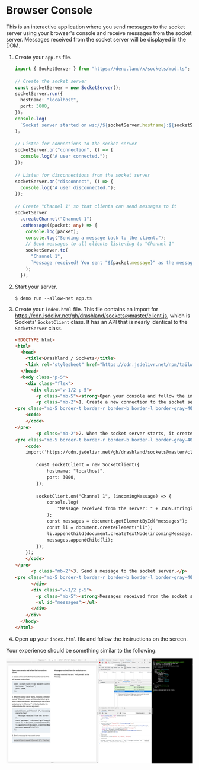 # Browser Console

This is an interactive application where you send messages to the socket server using your browser's console and receive messages from the socket server. Messages received from the socket server will be displayed in the DOM.

1. Create your `app.ts` file.

    ```typescript
    import { SocketServer } from "https://deno.land/x/sockets/mod.ts";

    // Create the socket server
    const socketServer = new SocketServer();
    socketServer.run({
      hostname: "localhost",
      port: 3000,
    });
    console.log(
      `Socket server started on ws://${socketServer.hostname}:${socketServer.port}`,
    );

    // Listen for connections to the socket server
    socketServer.on("connection", () => {
      console.log("A user connected.");
    });

    // Listen for disconnections from the socket server
    socketServer.on("disconnect", () => {
      console.log("A user disconnected.");
    });

    // Create "Channel 1" so that clients can send messages to it
    socketServer
      .createChannel("Channel 1")
      .onMessage((packet: any) => {
        console.log(packet);
        console.log("Sending a message back to the client.");
        // Send messages to all clients listening to "Channel 1"
        socketServer.to(
          "Channel 1",
          `Message received! You sent "${packet.message}" as the message.`,
        );
      });
    ```

2. Start your server.

    ```
    $ deno run --allow-net app.ts
    ```

3. Create your `index.html` file. This file contains an import for https://cdn.jsdelivr.net/gh/drashland/sockets@master/client.js, which is Sockets' `SocketClient` class. It has an API that is nearly identical to the `SocketServer` class.

    ```html
    <!DOCTYPE html>
    <html>
      <head>
        <title>Drashland / Sockets</title>
        <link rel="stylesheet" href="https://cdn.jsdelivr.net/npm/tailwindcss/dist/tailwind.min.css">
      </head>
      <body class="p-5">
        <div class="flex">
          <div class="w-1/2 p-5">
            <p class="mb-5"><strong>Open your console and follow the instructions below.</strong></p>
            <p class="mb-2">1. Create a new connection to the socket server. This will be your socket client.</p>
    <pre class="mb-5 border-t border-r border-b border-l border-gray-400 rounded-b p-4 overflow-auto bg-gray-200">
        <code>
        </code>
    </pre>
            <p class="mb-2">2. When the socket server starts, it creates a channel named "Channel 1", so we set this socket client up to listen to that channel here. Any messages sent by the socket server to "Channel 1" will be handled by the callback below (the second argument).</p>
    <pre class="mb-5 border-t border-r border-b border-l border-gray-400 rounded-b p-4 overflow-auto bg-gray-200">
        <code> 
        import('https://cdn.jsdelivr.net/gh/drashland/sockets@master/client.js').then(({default: SocketClient}) => {
            
            const socketClient = new SocketClient({
                hostname: "localhost",
                port: 3000,
            });
        
            socketClient.on("Channel 1", (incomingMessage) => {
                console.log(
                    "Message received from the server: " + JSON.stringify(incomingMessage),
                );
                const messages = document.getElementById("messages");
                const li = document.createElement("li");
                li.appendChild(document.createTextNode(incomingMessage.text));
                messages.appendChild(li);
            });
        });
        </code>
    </pre>
          <p class="mb-2">3. Send a message to the socket server.</p>
    <pre class="mb-5 border-t border-r border-b border-l border-gray-400 rounded-b p-4 overflow-auto bg-gray-200"><code>socketClient.to("Channel 1", "Hello, world!");</code></pre>
          </div>
          <div class="w-1/2 p-5">
            <p class="mb-5"><strong>Messages received from the socket server:</strong></p>
            <ul id="messages"></ul>
          </div>
        </div>
      </body>
    </html>
    ```

4. Open up your `index.html` file and follow the instructions on the screen.

Your experience should be something similar to the following:

![Screenshot](./screenshot.png)
